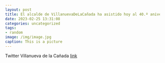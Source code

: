 ```yaml
---
layout: post
title: El alcalde de VillanuevaDeLaCañada ha asistido hoy al 40.º aniversario de la aprobación del Estatuto de Autonomía de la @Comuni...
date: 2023-02-25 13:31:08
categories: uncategorized
tags:
- random
image: /img/image.jpg
caption: This is a picture
---
```

Twitter Villanueva de la Cañada [link](https://twitter.com/AytoVDLCanada/status/1629111055702974465)
